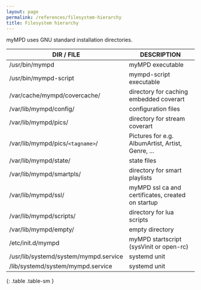 ```yaml
---
layout: page
permalink: /references/filesystem-hierarchy
title: Filesystem hierarchy
---
```


myMPD uses GNU standard installation directories.

| DIR / FILE | DESCRIPTION |
| ---------- | ----------- |
| /usr/bin/mympd | myMPD executable |
| /usr/bin/mympd-script | mympd-script executable |
| /var/cache/mympd/covercache/ | directory for caching embedded coverart |
| /var/lib/mympd/config/ | configuration files |
| /var/lib/mympd/pics/ | directory for stream coverart |
| /var/lib/mympd/pics/`<tagname>`/ | Pictures for <tagname> e.g. AlbumArtist, Artist, Genre, ... |
| /var/lib/mympd/state/ | state files |
| /var/lib/mympd/smartpls/ | directory for smart playlists |
| /var/lib/mympd/ssl/ | myMPD ssl ca and certificates, created on startup |
| /var/lib/mympd/scripts/ | directory for lua scripts|
| /var/lib/mympd/empty/ | empty directory |
| /etc/init.d/mympd | myMPD startscript (sysVinit or open-rc) |
| /usr/lib/systemd/system/mympd.service | systemd unit |
| /lib/systemd/system/mympd.service | systemd unit |
{: .table .table-sm }

